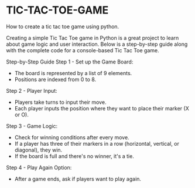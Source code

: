 # TIC-TAC-TOE-GAME
How to create a tic tac toe game using python.

Creating a simple Tic Tac Toe game in Python is a great project to learn about game logic and user interaction. Below is a step-by-step guide along with the complete code for a console-based Tic Tac Toe game.

Step-by-Step Guide
Step 1 - Set up the Game Board:

* The board is represented by a list of 9 elements.
* Positions are indexed from 0 to 8.

Step 2 - Player Input:

* Players take turns to input their move.
* Each player inputs the position where they want to place their marker (X or O).

Step 3 - Game Logic:

* Check for winning conditions after every move.
* If a player has three of their markers in a row (horizontal, vertical, or diagonal), they win.
* If the board is full and there's no winner, it's a tie.

Step 4 - Play Again Option:

* After a game ends, ask if players want to play again.
